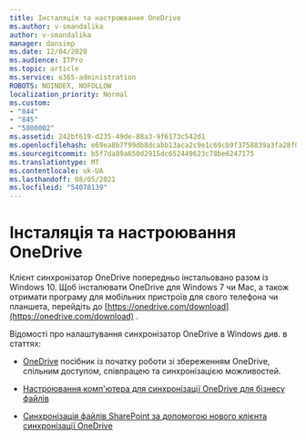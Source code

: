 ```yaml
---
title: Інсталяція та настроювання OneDrive
ms.author: v-smandalika
author: v-smandalika
manager: dansimp
ms.date: 12/04/2020
ms.audience: ITPro
ms.topic: article
ms.service: o365-administration
ROBOTS: NOINDEX, NOFOLLOW
localization_priority: Normal
ms.custom:
- "844"
- "845"
- "5800002"
ms.assetid: 242bf619-d235-49de-88a3-9f6173c542d1
ms.openlocfilehash: e69ea8b7f99db8dcabb13aca2c9e1c69cb9f3758839a3fa28f0b0b9a5b6a534c
ms.sourcegitcommit: b5f7da89a650d2915dc652449623c78be6247175
ms.translationtype: MT
ms.contentlocale: uk-UA
ms.lasthandoff: 08/05/2021
ms.locfileid: "54078139"
---
```

# <a name="install-and-configure-onedrive"></a>Інсталяція та настроювання OneDrive

Клієнт синхронізатор OneDrive попередньо інстальовано разом із Windows 10. Щоб інсталювати OneDrive для Windows 7 чи Mac, а також отримати програму для мобільних пристроїв для свого телефона чи планшета, перейдіть до [https://onedrive.com/download](https://onedrive.com/download) .
  
Відомості про налаштування синхронізатор OneDrive в Windows див. в статтях:
  
- [OneDrive](https://admin.microsoft.com/adminportal/home#/modernonboarding/onedrivequickstartguide) посібник із початку роботи зі збереженням OneDrive, спільним доступом, співпрацею та синхронізацією можливостей.

- [Настроювання комп'ютера для синхронізації OneDrive для бізнесу файлів](https://go.microsoft.com/fwlink/?linkid=533375)

- [Синхронізація файлів SharePoint за допомогою нового клієнта синхронізації OneDrive](https://go.microsoft.com/fwlink/?linkid=871666)

